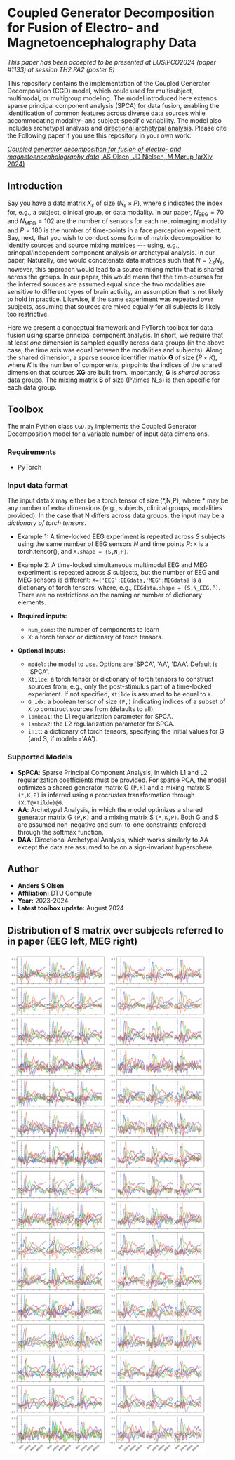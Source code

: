 # Coupled Generator Decomposition for Fusion of Electro- and Magnetoencephalography Data

*This paper has been accepted to be presented at EUSIPCO2024 (paper #1133) at session TH2.PA2 (poster 8)*

This repository contains the implementation of the Coupled Generator Decomposition (CGD) model, which could used for multisubject, multimodal, or multigroup modeling. The model introduced here extends sparse principal component analysis (SPCA) for data fusion, enabling the identification of common features across diverse data sources while accommodating modality- and subject-specific variability. The model also includes archetypal analysis and [directional archetypal analysis](https://www.frontiersin.org/journals/neuroscience/articles/10.3389/fnins.2022.911034/full). Please cite the Following paper if you use this repository in your own work:

[_Coupled generator decomposition for fusion of electro- and magnetoencephalography data_, AS Olsen, JD Nielsen, M Mørup (arXiv, 2024)](https://arxiv.org/abs/2403.15409)

## Introduction

Say you have a data matrix $X_s$ of size $(N_s\times P)$, where $s$ indicates the index for, e.g., a subject, clinical group, or data modality. In our paper, $N_{\textrm{EEG}}=70$ and $N_{\textrm{MEG}}=102$ are the number of sensors for each neuroimaging modality and $P=180$ is the number of time-points in a face perception experiment. Say, next, that you wish to conduct some form of matrix decomposition to identify sources and source mixing matrices --- using, e.g., princpal/independent component analysis or archetypal analysis. In our paper, Naturally, one would concatenate data matrices such that $N=\sum_s N_s$, however, this approach would lead to a source mixing matrix that is shared across the groups. In our paper, this would mean that the time-courses for the inferred sources are assumed equal since the two modalities are sensitive to different types of brain activity, an assumption that is not likely to hold in practice. Likewise, if the same experiment was repeated over subjects, assuming that sources are mixed equally for all subjects is likely too restrictive. 

Here we present a conceptual framework and PyTorch toolbox for data fusion using sparse principal component analysis. In short, we require that at least *one* dimension is sampled equally across data groups (in the above case, the time axis was equal between the modalities and subjects). Along the shared dimension, a sparse source identifier matrix $\mathbf{G}$ of size $(P\times K)$, where $K$ is the number of components, pinpoints the indices of the shared dimension that sources $\mathbf{XG}$ are built from. Importantly, $\mathbf{G}$ is *shared* across data groups. The mixing matrix $\mathbf{S}$ of size (P\times N_s) is then specific for each data group. 

## Toolbox

The main Python class `CGD.py` implements the Coupled Generator Decomposition model for a variable number of input data dimensions. 

### Requirements
- PyTorch

### Input data format

The input data `X` may either be a torch tensor of size (*,N,P), where * may be any number of extra dimensions (e.g., subjects, clinical groups, modalities provided). In the case that N differs across data groups, the input may be a *dictionary of torch tensors*.

- Example 1: A time-locked EEG experiment is repeated across $S$ subjects using the same number of EEG sensors $N$ and time points $P$: `X` is a torch.tensor(), and `X.shape = (S,N,P)`.
- Example 2: A time-locked simultaneous multimodal EEG and MEG experiment is repeated across $S$ subjects, but the number of EEG and MEG sensors is different: `X={'EEG':EEGdata,'MEG':MEGdata}` is a dictionary of torch tensors, where, e.g., `EEGdata.shape = (S,N_EEG,P)`. There are no restrictions on the naming or number of dictionary elements.

- **Required inputs:**
    - `num_comp`: the number of components to learn
    - `X`: a torch tensor or dictionary of torch tensors.
- **Optional inputs:**
    - `model`: the model to use. Options are 'SPCA', 'AA', 'DAA'. Default is 'SPCA'.
    - `Xtilde`: a torch tensor or dictionary of torch tensors to construct sources from, e.g., only the post-stimulus part of a time-locked experiment. If not specified, `Xtilde` is assumed to be equal to `X`.
    - `G_idx`: a boolean tensor of size `(P,)` indicating indices of a subset of `X` to construct sources from (defaults to all).
    - `lambda1`: the L1 regularization parameter for SPCA.
    - `lambda2`: the L2 regularization parameter for SPCA.
    - `init`: a dictionary of torch tensors, specifying the initial values for G (and S, if model=='AA').

### Supported Models

- **SpPCA**: Sparse Principal Component Analysis, in which L1 and L2 regularization coefficients must be provided. For sparse PCA, the model optimizes a shared generator matrix G `(P,K)` and a mixing matrix S `(*,K,P)` is inferred using a procrustes transformation through `(X.T@Xtilde)@G`.
- **AA**: Archetypal Analysis, in which the model optimizes a shared generator matrix G `(P,K)` and a mixing matrix S `(*,K,P)`. Both G and S are assumed non-negative and sum-to-one constraints enforced through the softmax function. 
- **DAA**: Directional Archetypal Analysis, which works similarly to AA except the data are assumed to be on a sign-invariant hypersphere.

## Author

- **Anders S Olsen**
- **Affiliation:** DTU Compute
- **Year:** 2023-2024
- **Latest toolbox update:** August 2024

## Distribution of S matrix over subjects referred to in paper (EEG left, MEG right)
<div style="display: flex;">
    <img src="figures/S_subEEG.png" alt="EEG" style="width: 45%;">
    <img src="figures/S_subMEG.png" alt="MEG" style="width: 45%;">
</div>
